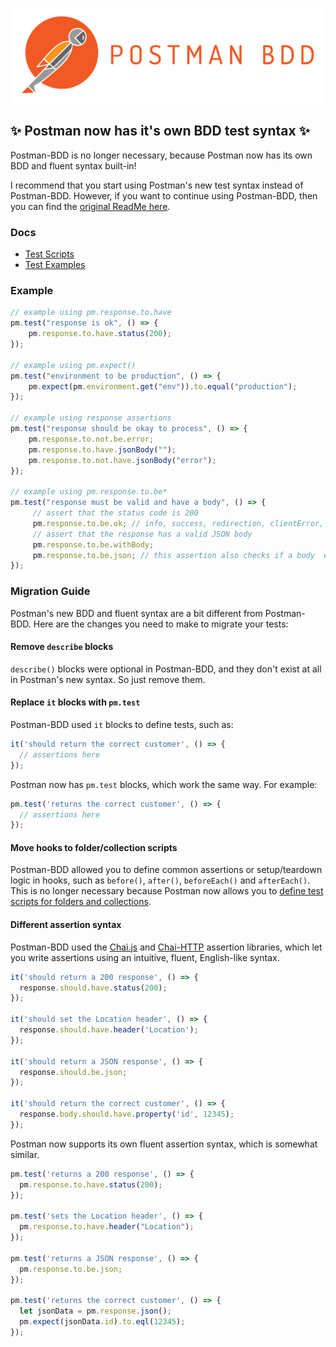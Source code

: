 ![Postman BDD](docs/logo.gif)

✨ Postman now has it's own BDD test syntax ✨
--------------------------
Postman-BDD is no longer necessary, because Postman now has its own BDD and fluent syntax built-in!

I recommend that you start using Postman's new test syntax instead of Postman-BDD.  However, if you want to continue using Postman-BDD, then you can find the [original ReadMe here](OLD_README.md).

### Docs
* [Test Scripts](https://www.getpostman.com/docs/v5/postman/scripts/test_scripts)
* [Test Examples](https://www.getpostman.com/docs/v5/postman/scripts/test_examples)

### Example
```javascript
// example using pm.response.to.have
pm.test("response is ok", () => {
    pm.response.to.have.status(200);
});

// example using pm.expect()
pm.test("environment to be production", () => {
    pm.expect(pm.environment.get("env")).to.equal("production");
});

// example using response assertions
pm.test("response should be okay to process", () => {
    pm.response.to.not.be.error;
    pm.response.to.have.jsonBody("");
    pm.response.to.not.have.jsonBody("error");
});

// example using pm.response.to.be*
pm.test("response must be valid and have a body", () => {
     // assert that the status code is 200
     pm.response.to.be.ok; // info, success, redirection, clientError,  serverError, are other variants
     // assert that the response has a valid JSON body
     pm.response.to.be.withBody;
     pm.response.to.be.json; // this assertion also checks if a body  exists, so the above check is not needed
});
```

### Migration Guide
Postman's new BDD and fluent syntax are a bit different from Postman-BDD.  Here are the changes you need to make to migrate your tests:

#### Remove `describe` blocks
`describe()` blocks were optional in Postman-BDD, and they don't exist at all in Postman's new syntax.  So just remove them.

#### Replace `it` blocks with `pm.test`
Postman-BDD used `it` blocks to define tests, such as:

```javascript
it('should return the correct customer', () => {
  // assertions here
});
```

Postman now has `pm.test` blocks, which work the same way.  For example:

```javascript
pm.test('returns the correct customer', () => {
  // assertions here
});
```

#### Move hooks to folder/collection scripts
Postman-BDD allowed you to define common assertions or setup/teardown logic in hooks, such as `before()`, `after()`, `beforeEach()` and `afterEach()`.  This is no longer necessary because Postman now allows you to [define test scripts for folders and collections](https://www.getpostman.com/docs/v6/postman/scripts/test_scripts#adding-a-test-script-to-a-collection-or-folder).

#### Different assertion syntax
Postman-BDD used the [Chai.js](http://www.chaijs.com/api/bdd/) and [Chai-HTTP](http://www.chaijs.com/plugins/chai-http/#assertions) assertion libraries, which let you write assertions using an intuitive, fluent, English-like syntax.

```javascript
it('should return a 200 response', () => {
  response.should.have.status(200);
});

it('should set the Location header', () => {
  response.should.have.header('Location');
});

it('should return a JSON response', () => {
  response.should.be.json;
});

it('should return the correct customer', () => {
  response.body.should.have.property('id', 12345);
});
```

Postman now supports its own fluent assertion syntax, which is somewhat similar.

```javascript
pm.test('returns a 200 response', () => {
  pm.response.to.have.status(200);
});

pm.test('sets the Location header', () => {
  pm.response.to.have.header("Location");
});

pm.test('returns a JSON response', () => {
  pm.response.to.be.json;
});

pm.test('returns the correct customer', () => {
  let jsonData = pm.response.json();
  pm.expect(jsonData.id).to.eql(12345);
});
```
